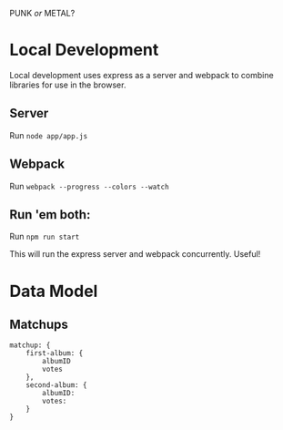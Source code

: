 PUNK *or* METAL?

# Local Development

Local development uses express as a server and webpack to combine libraries for use in the browser.

## Server

Run `node app/app.js`

## Webpack
Run `webpack --progress --colors --watch`

## Run 'em both:
Run `npm run start`

This will run the express server and webpack concurrently. Useful!


# Data Model
## Matchups
```
matchup: {
    first-album: {
        albumID
        votes
    },
    second-album: {
        albumID:
        votes: 
    }
}

```